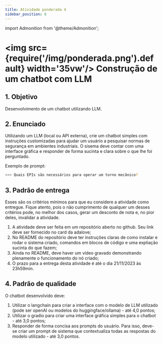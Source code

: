 ```yaml
---
title: Atividade ponderada 4
sidebar_position: 6
---
```

import Admonition from '@theme/Admonition';

# <img src={require('/img/ponderada.png').default} width='35vw'/> Construção de um chatbot com LLM

## 1. Objetivo

Desenvolvimento de um chatbot utilizando LLM.

## 2. Enunciado

Utilizando um LLM (local ou API externa), crie um chatbot simples com
instruções customizadas para ajudar um usuário a pesquisar normas de segurança
em ambientes industriais. O sisema deve contar com uma interface gráfica e
responder de forma sucinta e clara sobre o que lhe foi perguntado.

Exemplo de prompt:

```bash
>>> Quais EPIs são necessários para operar um torno mecânico?
```

## 3. Padrão de entrega

Esses são os critérios mínimos para que eu considere a atividade como entregue.
Fique atento, pois o não cumprimento de qualquer um desses critérios pode, no
melhor dos casos, gerar um desconto de nota e, no pior deles, invalidar a
atividade.

1. A atividade deve ser feita em um repositório aberto no github. Seu link deve
   ser fornecido no card da adalove;
2. No README do repositório deve ter instruções claras de como instalar e rodar
   o sistema criado, comandos em blocos de código e uma expliação sucinta do
   que fazem;
3. Ainda no README, deve haver um vídeo gravado demonstrando plenamente o
   funcionamento do nó criado;
4. O prazo para a entrega desta atividade é até o dia 21/11/2023 às 23h59min.

## 4. Padrão de qualidade

O chatbot desenvolvido deve:

1. Utilizar o langchain para criar a interface com o modelo de LLM utilizado
   (pode ser openAI ou modelos do huggingface/ollama) - até 4,0 pontos;
2. Utilizar o gradio para criar uma interface gráfica simples para o chatbot -
   até 3,0 pontos;
3. Responder de forma concisa aos prompts do usuário. Para isso, deve-se criar
   um prompt de sistema que contextualiza todas as respostas do modelo
   utilizado - até 3,0 pontos.
